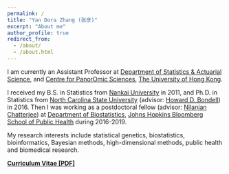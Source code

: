 ```yaml
---
permalink: /
title: "Yan Dora Zhang (张彦)"
excerpt: "About me"
author_profile: true
redirect_from: 
  - /about/
  - /about.html
---
```



<!--
<p align="center">
  <img src="https://yandorazhang.github.io/images/doraz.JPG?raw=true" alt="Photo" style="width: 450px;"/> 
</p>
-->

I am currently an  Assistant Professor at [Department of Statistics & Actuarial Science](https://saasweb.hku.hk/), and 
 [Centre for PanorOmic Sciences](http://www.med.hku.hk/en/research/facilities-and-services/cpos), 
 [The University of Hong Kong](https://www.hku.hk/).  
 
 
I received  my  B.S. in Statistics from  [Nankai University](https://www.nankai.edu.cn/) in 2011, and  Ph.D. in Statistics from [North Carolina State University](http://www.stat.ncsu.edu) (advisor: [Howard D. Bondell](https://blogs.unimelb.edu.au/howard-bondell/#tabmain)) in 2016. Then I was working as a postdoctoral fellow (advisor: 
 [Nilanjan Chatterjee](http://nilanjanchatterjee.org/))  at [Department of Biostatistics](https://www.jhsph.edu/departments/biostatistics/), 
  [Johns Hopkins Bloomberg School of Public Health](https://www.jhsph.edu/) during 2016-2019. 

My research interests include statistical genetics, biostatistics,  bioinformatics, Bayesian methods, high-dimensional methods, public health and biomedical research. 




[**Curriculum Vitae [PDF]**](http://yandorazhang.github.io/files/dora_cv.pdf)
